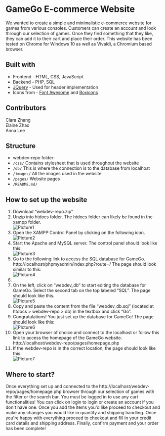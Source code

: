 # GameGo E-commerce Website
We wanted to create a simple and minimalistic e-commerce website for games from various consoles. Customers can create an account and look through our selection of games.
Once they find something that they like, they can add it to their cart and place their order. This website has been tested on Chrome for Windows 10 as well as Vivaldi, a Chromium based browser.

## Built with
* Frontend - HTML, CSS, JavaScript
* Backend - PHP, SQL
* [JQuery](https://jquery.com) - Used for header implementation 
* Icons from - [Font Awesome](https://fontawesome.com) and [Boxicons](https://boxicons.com)

## Contributors
Clara Zhang \
Elaine Zhao \
Anna Lee 

## Structure
- webdev-repo folder:
- `/css/` Contains stylesheet that is used throughout the website
- `/db/`  This is where the connection is to the database from localhost
- `/images/` All the images used in the website
- `/pages/` Website pages
- `/README.md/`

## How to set up the website
1) Download “webdev-repo.zip”
2) Unzip into htdocs folder. The htdocs folder can likely be found in the xampp folder.\
![Picture1](https://user-images.githubusercontent.com/71237361/146461735-a39c6df0-624f-4d5e-a005-a597ce35d259.png)
3) Open the XAMPP Control Panel by clicking on the following icon.\
![Picture2](https://user-images.githubusercontent.com/71237361/146461753-ec78905a-a6e5-452e-9a8c-06a4461e1408.png)
4) Start the Apache and MySQL server. The control panel should look like this: \
![Picture3](https://user-images.githubusercontent.com/71237361/146461767-fb1a916b-c43d-4c1f-94d1-79f35465d6ec.png)
5) Go to the following link to access the SQL database for GameGo.
http://localhost/phpmyadmin/index.php?route=/
The page should look similar to this:\
![Picture4](https://user-images.githubusercontent.com/71237361/146461805-fa537f66-dda7-429b-bf64-7ed5d4358cdd.png)
6) 
6) On the left, click on “webdev_db” to start editing the database for GameGo. Select the second tab on the top labeled “SQL”.
The page should look like this.\
![Picture5](https://user-images.githubusercontent.com/71237361/146461827-00cd2c3a-8fb1-45be-8fd8-964f8b654289.png)
7) Copy and paste the content from the file “webdev_db.sql”  (located at htdocs > webdev-repo > db) in the textbox and click “Go”.
9) Congratulations! You just set up the database for GameGo!
The page should look like this:\
![Picture6](https://user-images.githubusercontent.com/71237361/146461852-c6baaed1-ca70-4f46-a475-1d162fc3a46b.png)
9) Open your browser of choice and connect to the localhost or follow this link to access the homepage of the GameGo website.
http://localhost/webdev-repo/pages/homepage.php
10) If the webdev-repo is in the correct location, the page should look like this: \
![Picture7](https://user-images.githubusercontent.com/71237361/146461868-90f2fdb3-9a54-48c5-9837-e02ab3549e4e.png)

## Where to start?
Once everything set up and connected to the http://localhost/webdev-repo/pages/homepage.php browser through our selection of games with the filter or the search bar. You must be logged in to use any cart functionalities! You can click on login to login or create an account if you don't have one. Once you add the items you'd like proceed to checkout and make any changes you would like in quantity and shipping handling. Once you're happy with everything proceed to checkout and fill in your credit card details and shipping address. Finally, confirm payment and your order has been complete!
